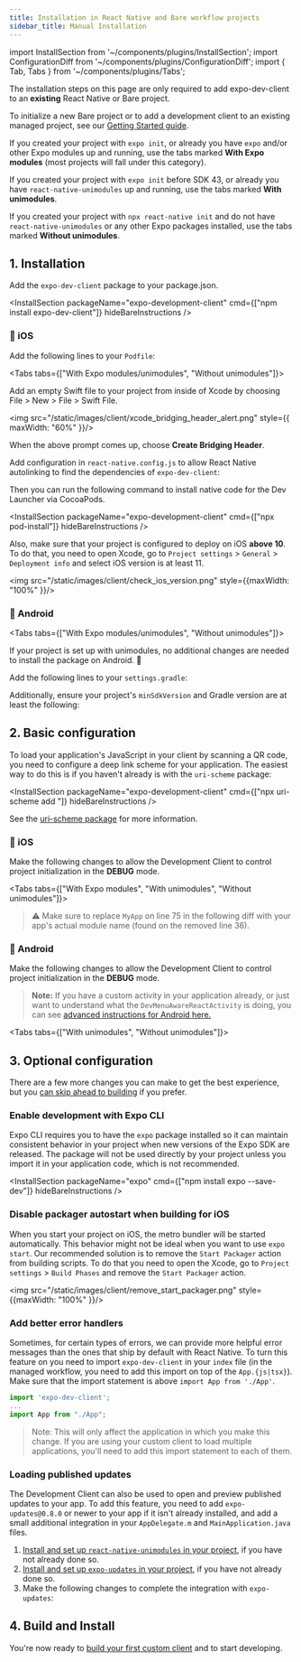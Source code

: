 ```yaml
---
title: Installation in React Native and Bare workflow projects
sidebar_title: Manual Installation
---
```


import InstallSection from '~/components/plugins/InstallSection';
import ConfigurationDiff from '~/components/plugins/ConfigurationDiff';
import { Tab, Tabs } from '~/components/plugins/Tabs';

The installation steps on this page are only required to add expo-dev-client to an **existing** React Native or Bare project.

To initialize a new Bare project or to add a development client to an existing managed project, see our [Getting Started guide](getting-started.md).

If you created your project with `expo init`, or already you have `expo` and/or other Expo modules up and running, use the tabs marked **With Expo modules** (most projects will fall under this category).

If you created your project with `expo init` before SDK 43, or already you have `react-native-unimodules` up and running, use the tabs marked **With unimodules**.

If you created your project with `npx react-native init` and do not have `react-native-unimodules` or any other Expo packages installed, use the tabs marked **Without unimodules**.

## 1. Installation

Add the `expo-dev-client` package to your package.json.

<InstallSection packageName="expo-development-client" cmd={["npm install expo-dev-client"]} hideBareInstructions />

### 🍏 iOS

Add the following lines to your `Podfile`:

<Tabs tabs={["With Expo modules/unimodules", "Without unimodules"]}>

<Tab >
<ConfigurationDiff source="/static/diffs/client/podfile.diff" />
</Tab>

<Tab >
<ConfigurationDiff source="/static/diffs/client/podfile-no-unimodules.diff" />

Add an empty Swift file to your project from inside of Xcode by choosing File > New > File > Swift File.

<img src="/static/images/client/xcode_bridging_header_alert.png" style={{ maxWidth: "60%" }}/>

When the above prompt comes up, choose **Create Bridging Header**.

</Tab>

</Tabs>

Add configuration in `react-native.config.js` to allow React Native autolinking to find the dependencies of `expo-dev-client`:

<ConfigurationDiff source="/static/diffs/client/react-native.config.js.diff" />

Then you can run the following command to install native code for the Dev Launcher via CocoaPods.

<InstallSection packageName="expo-development-client" cmd={["npx pod-install"]} hideBareInstructions />

Also, make sure that your project is configured to deploy on iOS **above 10**.
To do that, you need to open Xcode, go to `Project settings` > `General` > `Deployment info` and select iOS version is at least 11.

<img src="/static/images/client/check_ios_version.png" style={{maxWidth: "100%" }}/>

### 🤖 Android

<Tabs tabs={["With Expo modules/unimodules", "Without unimodules"]}>

<Tab >

If your project is set up with unimodules, no additional changes are needed to install the package on Android. 🎉

</Tab>

<Tab >

Add the following lines to your `settings.gradle`:

<ConfigurationDiff source="/static/diffs/client/settings-gradle-no-unimodules.diff" />

Additionally, ensure your project's `minSdkVersion` and Gradle version are at least the following:

<ConfigurationDiff source="/static/diffs/client/gradle-no-unimodules.diff" />

</Tab>

</Tabs>

## 2. Basic configuration

To load your application's JavaScript in your client by scanning a QR code, you need to configure a deep link scheme for your application. The easiest way to do this is if you haven't already is with the `uri-scheme` package:

<InstallSection packageName="expo-development-client" cmd={["npx uri-scheme add <your scheme>"]} hideBareInstructions />

See the [uri-scheme package](https://www.npmjs.com/package/uri-scheme) for more information.

### 🍏 iOS

Make the following changes to allow the Development Client to control project initialization in the **DEBUG** mode.

<Tabs tabs={["With Expo modules", "With unimodules", "Without unimodules"]}>

<Tab >
<ConfigurationDiff source="/static/diffs/client/app-delegate-expo-modules.diff" />
</Tab>

<Tab >
<ConfigurationDiff source="/static/diffs/client/app-delegate.diff" />
</Tab>

<Tab >

> ⚠️ Make sure to replace `MyApp` on line 75 in the following diff with your app's actual module name (found on the removed line 36).

<ConfigurationDiff source="/static/diffs/client/app-delegate-no-unimodules.diff" />

</Tab>

</Tabs>

### 🤖 Android

Make the following changes to allow the Development Client to control project initialization in the **DEBUG** mode.

> **Note:** If you have a custom activity in your application already, or just want to understand what the `DevMenuAwareReactActivity` is doing, you can see [advanced instructions for Android here.](https://github.com/expo/expo/tree/master/packages/expo-dev-menu#-android)

<Tabs tabs={["With unimodules", "Without unimodules"]}>

<Tab >
<ConfigurationDiff source="/static/diffs/client/main-activity-and-application.diff" />
</Tab>

<Tab >
<ConfigurationDiff source="/static/diffs/client/main-activity-and-application-no-unimodules.diff" />
</Tab>

</Tabs>

## 3. Optional configuration

There are a few more changes you can make to get the best experience, but you [can skip ahead to building](/clients/getting-started/#building-and-installing-your-first-custom-client) if you prefer.

### Enable development with Expo CLI

Expo CLI requires you to have the `expo` package installed so it can maintain consistent behavior in your project when new versions of the Expo SDK are released. The package will not be used directly by your project unless you import it in your application code, which is not recommended.

<InstallSection packageName="expo" cmd={["npm install expo --save-dev"]} hideBareInstructions />

### Disable packager autostart when building for iOS

When you start your project on iOS, the metro bundler will be started automatically. This behavior might not be ideal when you want to use `expo start`. Our recommended solution is to remove the `Start Packager` action from building scripts. To do that you need to open the Xcode, go to `Project settings` > `Build Phases` and remove the `Start Packager` action.

<img src="/static/images/client/remove_start_packager.png" style={{maxWidth: "100%" }}/>

### Add better error handlers

Sometimes, for certain types of errors, we can provide more helpful error messages than the ones that ship by default with React Native. To turn this feature on you need to import `expo-dev-client` in your `index` file (in the managed workflow, you need to add this import on top of the `App.{js|tsx}`). Make sure that the import statement is above `import App from './App'`.

```js
import 'expo-dev-client';
...
import App from "./App";
```

> Note: This will only affect the application in which you make this change. If you are using your custom client to load multiple applications, you'll need to add this import statement to each of them.

### Loading published updates

The Development Client can also be used to open and preview published updates to your app. To add this feature, you need to add `expo-updates@0.8.0` or newer to your app if it isn't already installed, and add a small additional integration in your `AppDelegate.m` and `MainApplication.java` files.

1. [Install and set up `react-native-unimodules` in your project](../bare/installing-unimodules.md), if you have not already done so.
2. [Install and set up `expo-updates` in your project](../bare/installing-updates.md), if you have not already done so.
3. Make the following changes to complete the integration with `expo-updates`:

<ConfigurationDiff source="/static/diffs/client/app-delegate-updates.diff" />

<ConfigurationDiff source="/static/diffs/client/main-application-updates.diff" />

## 4. Build and Install

You're now ready to [build your first custom client](/clients/getting-started.md#building-and-installing-your-first-custom-client) and to start developing.
